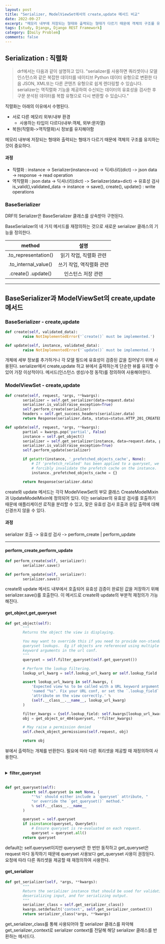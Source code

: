 ```yaml
---
layout: post
title: "Serializer, ModelViewSet에서의 create,update 메서드 비교"
date: 2022-09-27
excerpt: "메모리 내부에 저장되는 형태와 출력되는 형태가 다르기 때문에 객체의 구조를 유지하는 것이 중요하다."
tags: [study, Django, Django REST Framework]
category: [Daily Problem]
comments: false
---
```


## Serialization : 직렬화
> drf에서는 다음과 같이 설명하고 있다. "serializer를 사용하면 쿼리셋이나 모델 인스턴스와 같은 복잡한 데이터를 네이티브 Python 데이터 유형으로 변환한 다음 JSON, XML또는 다른 콘텐츠 유형으로 쉽게 렌더링할 수 있습니다. serializer는 역직렬화 기능을 제공하여 수신되는 데이터의 유효성을 검사한 후 구문 분석된 데이터를 복합 유형으로 다시 변환할 수 있습니다."

직렬화는 아래의 이유에서 수행된다.

-   서로 다른 메모리 외부/내부 환경
    -   사용하는 타입이 다르다(내부:객체, 외부:문자열)
-   복원(직렬화->역직렬화)시 정보를 유지해야함

메모리 내부에 저장되는 형태와 출력되는 형태가 다르기 때문에 객체의 구조를 유지하는 것이 중요하다.

#### 과정

-   직렬화 : instance -> Serializer(instance=xx) -> 딕셔너리(dict) -> json data -> response -> read operation
-   역직렬화 : json data -> 딕셔너리(dict) -> Serializer(data=dict) -> 유효성 검사 is_valid(),validated_data -> instance -> save(), create(), update() : write operations

### BaseSerializer

DRF의 Serializer은 BaseSerializer 클래스를 상속받아 구현된다.

BaseSerializer의 네 가지 메서드를 재정의하는 것으로 새로운 serializer 클래스의 기능을 정의한다.

|method |설명|
|:--:|:--:|
|.to_representation()|읽기 작업, 직렬화 관련|
|.to_internal_value()|쓰기 작업, 역직렬화 관련|
|.create() .update()|인스턴스 저장 관련|

---

## BaseSerializer과 ModelViewSet의 create,update 메서드

### BaseSerializer - create,update

```python
def create(self, validated_data):
        raise NotImplementedError('`create()` must be implemented.')

def update(self, instance, validated_data):
        raise NotImplementedError('`update()` must be implemented.')
```

개체에 세부 정보를 추가하거나 각 모델 필드에 유효성이 검증된 값을 집어넣기 위해 사용된다. serializer에서 create,update 하고 뷰에서 출력하는게 단순한 뷰를 유지할 수 있어 가장 이상적이다. 메서드(인스턴스 생성/수정 동작)를 정의하여 사용해야한다.

### ModelViewSet - create,update

```python
def create(self, request, *args, **kwargs):
        serializer = self.get_serializer(data=request.data)
        serializer.is_valid(raise_exception=True)
        self.perform_create(serializer)
        headers = self.get_success_headers(serializer.data)
        return Response(serializer.data, status=status.HTTP_201_CREATED, headers=headers)

def update(self, request, *args, **kwargs):
        partial = kwargs.pop('partial', False)
        instance = self.get_object()
        serializer = self.get_serializer(instance, data=request.data, partial=partial)
        serializer.is_valid(raise_exception=True)
        self.perform_update(serializer)

        if getattr(instance, '_prefetched_objects_cache', None):
            # If 'prefetch_related' has been applied to a queryset, we need to
            # forcibly invalidate the prefetch cache on the instance.
            instance._prefetched_objects_cache = {}

        return Response(serializer.data)
```

create와 update 메서드는 각각 ModelViewSet의 부모 클래스 CreateModelMixin과 UpdateModelMixin에 정의되어 있다. 이는 serializer의 유효성 검사를 호출하기 때문에 애플리케이션 로직을 분리할 수 있고, 잦은 유효성 검사 호출과 응답 출력에 대해 신경쓰지 않을 수 있다.

#### 과정
serializer 호출 -> 유효성 검사 -> perform_create | perform_update

---

#### perform_create,perform_update

```python
def perform_create(self, serializer):
        serializer.save()

def perform_update(self, serializer):
        serializer.save()
```

create와 update 메서드 내부에서 호출되어 유효성 검증이 완료된 값을 저장하기 위해 serializer.save()를 호출한다. 이 메서드로 create와 update의 부분적 재정의가 가능해진다.

#### get_object,get_queryset

```python
def get_object(self):
        """
        Returns the object the view is displaying.

        You may want to override this if you need to provide non-standard
        queryset lookups.  Eg if objects are referenced using multiple
        keyword arguments in the url conf.
        """
        queryset = self.filter_queryset(self.get_queryset())

        # Perform the lookup filtering.
        lookup_url_kwarg = self.lookup_url_kwarg or self.lookup_field

        assert lookup_url_kwarg in self.kwargs, (
            'Expected view %s to be called with a URL keyword argument '
            'named "%s". Fix your URL conf, or set the `.lookup_field` '
            'attribute on the view correctly.' %
            (self.__class__.__name__, lookup_url_kwarg)
        )

        filter_kwargs = {self.lookup_field: self.kwargs[lookup_url_kwarg]}
        obj = get_object_or_404(queryset, **filter_kwargs)

        # May raise a permission denied
        self.check_object_permissions(self.request, obj)

        return obj
```

뷰에서 출력하는 개체를 반환한다. 필요에 따라 다른 쿼리셋을 제공할 때 재정의하여 사용한다.

<details>
<summary style="cursor:pointer;"><h4 style="display:inline-block">filter_queryset</h4></summary>
<p><pre>def filter_queryset(self, queryset):
    for backend in list(self.filter_backends):
    queryset = backend().filter_queryset(self.request, queryset, self)
    return queryset
</pre>
쿼리셋이 주어지면 사용중인 filter backed를 통해 필터링한다
</p>
</details>

```python
def get_queryset(self):
        assert self.queryset is not None, (
            "'%s' should either include a `queryset` attribute, "
            "or override the `get_queryset()` method."
            % self.__class__.__name__
        )

        queryset = self.queryset
        if isinstance(queryset, QuerySet):
            # Ensure queryset is re-evaluated on each request.
            queryset = queryset.all()
        return queryset
```

default는 self.queryset이지만 queryset은 한 번만 동작하고 get_queryset은 request 마다 동작하기 때문에 queryset 사용보다 get_queryset 사용이 권장된다. 요청에 따라 다른 쿼리셋을 제공할 때 재정의하여 사용한다.

#### get_serializer

```python
def get_serializer(self, *args, **kwargs):
        """
        Return the serializer instance that should be used for validating and
        deserializing input, and for serializing output.
        """
        serializer_class = self.get_serializer_class()
        kwargs.setdefault('context', self.get_serializer_context())
        return serializer_class(*args, **kwargs)
```

get_serializer_class를 통해 사용되어야 할 serializer 클래스를 파악해 get_serializer_context로 serializer context를 전달해 해당 serializer 클래스를 반환하는 메서드다.
